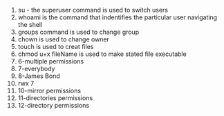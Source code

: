 1. su - the superuser command is used to switch users
2. whoami is the command that indentifies the particular user navigating the shell
3. groups command is used to change group
4. chown is used to change owner
5. touch is used to creat files
6. chmod u+x fileName is used to make stated file executable
7. 6-multiple permissions
8. 7-everybody
9. 8-James Bond
10. rwx 7
11. 10-mirror permissions
12. 11-directories permissions
13. 12-directory permissions
